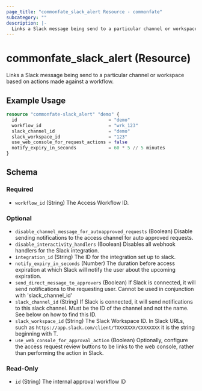 ```yaml
---
page_title: "commonfate_slack_alert Resource - commonfate"
subcategory: ""
description: |-
  Links a Slack message being send to a particular channel or workspace based on actions made against a workflow.
---
```


# commonfate_slack_alert (Resource)

Links a Slack message being send to a particular channel or workspace based on actions made against a workflow.



## Example Usage

```terraform
resource "commonfate-slack_alert" "demo" {
  id                                  = "demo"
  workflow_id                         = "wrk_123"
  slack_channel_id                    = "demo"
  slack_workspace_id                  = "123"
  use_web_console_for_request_actions = false
  notify_expiry_in_seconds            = 60 * 5 // 5 minutes
}
```


<!-- schema generated by tfplugindocs -->
## Schema

### Required

- `workflow_id` (String) The Access Workflow ID.

### Optional

- `disable_channel_message_for_autoapproved_requests` (Boolean) Disable sending notifications to the access channel for auto approved requests.
- `disable_interactivity_handlers` (Boolean) Disables all webhook handlers for the Slack integration.
- `integration_id` (String) The ID for the integration set up to slack.
- `notify_expiry_in_seconds` (Number) The duration before access expiration at which Slack will notify the user about the upcoming expiration.
- `send_direct_message_to_approvers` (Boolean) If Slack is connected, it will send notifications to the requesting user. Cannot be used in conjunction with 'slack_channel_id'
- `slack_channel_id` (String) If Slack is connected, it will send notifications to this slack channel. Must be the ID of the channel and not the name. See below on how to find this ID.
- `slack_workspace_id` (String) The Slack Workspace ID. In Slack URLs, such as `https://app.slack.com/client/TXXXXXXX/CXXXXXXX` it is the string beginning with T.
- `use_web_console_for_approval_action` (Boolean) Optionally, configure the access request review buttons to be links to the web console, rather than performing the action in Slack.

### Read-Only

- `id` (String) The internal approval workflow ID


